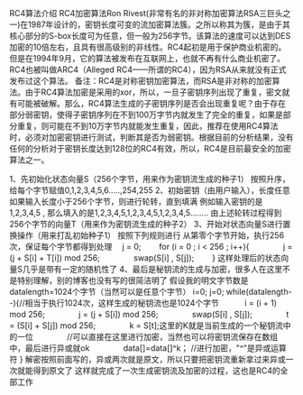 RC4算法介绍
     RC4加密算法Ron Rivest(非常有名的非对称加密算法RSA三巨头之一)在1987年设计的，密钥长度可变的流加密算法簇。之所以称其为簇，是由于其核心部分的S-box长度可为任意，但一般为256字节。该算法的速度可以达到DES加密的10倍左右，且具有很高级别的非线性。RC4起初是用于保护商业机密的。但是在1994年9月，它的算法被发布在互联网上，也就不再有什么商业机密了。RC4也被叫做ARC4（Alleged RC4——所谓的RC4），因为RSA从来就没有正式发布过这个算法。
 备注：RC4是对称密钥加密算法，而RSA是非对称的加密算法。由于RC4算法加密是采用的xor，所以，一旦子密钥序列出现了重复，密文就有可能被破解。那么，RC4算法生成的子密钥序列是否会出现重复呢？由于存在部分弱密钥，使得子密钥序列在不到100万字节内就发生了完全的重复，如果是部分重复，则可能在不到10万字节内就能发生重复，因此，推荐在使用RC4算法时，必须对加密密钥进行测试，判断其是否为弱密钥。根据目前的分析结果，没有任何的分析对于密钥长度达到128位的RC4有效，所以，RC4是目前最安全的加密算法之一。

1、先初始化状态向量S（256个字节，用来作为密钥流生成的种子1）
按照升序，给每个字节赋值0,1,2,3,4,5,6.....,254,255
2、初始密钥（由用户输入），长度任意
如果输入长度小于256个字节，则进行轮转，直到填满
例如输入密钥的是1,2,3,4,5   ,  那么填入的是1,2,3,4,5,1,2,3,4,5,1,2,3,4,5........
由上述轮转过程得到256个字节的向量T（用来作为密钥流生成的种子2）
3、开始对状态向量S进行置换操作（用来打乱初始种子1）
按照下列规则进行
从第零个字节开始，执行256次，保证每个字节都得到处理
　j = 0;
　　for (i = 0 ; i < 256 ; i++){
　　　　j = (j + S[i] + T[i]) mod 256;
　　　　swap(S[i] , S[j]);
　　}
这样处理后的状态向量S几乎是带有一定的随机性了
4、最后是秘钥流的生成与加密，很多人在这里不是特别理解，别的博客也没有写的很简洁明了
假设我的明文字节数是datalength=1024个字节（当然可以是任意个字节）
i=0;
j=0;
while(datalength--){//相当于执行1024次，这样生成的秘钥流也是1024个字节
　　　i = (i + 1) mod 256;
　　　　j = (j + S[i]) mod 256;
　　　　swap(S[i] , S[j]);
　　　　t = (S[i] + S[j]) mod 256;
　　　　k = S[t];这里的K就是当前生成的一个秘钥流中的一位
　　　　//可以直接在这里进行加密，当然也可以将密钥流保存在数组中，最后进行异或就ok
　　　　data[]=data[]^k； //进行加密，"^"是异或运算符
}
解密按照前面写的，异或两次就是原文，所以只要把密钥流重新拿过来异或一次就能得到原文了
这样就完成了一次生成密钥流及加密的过程，这也是RC4的全部工作